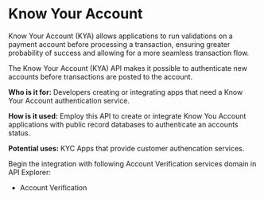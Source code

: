 # Know Your Account

Know Your Account (KYA) allows applications to run validations on a payment account before processing a transaction, ensuring greater probability of success and allowing for a more seamless transaction flow. 

The Know Your Account (KYA) API makes it possible to authenticate new accounts before transactions are posted to the account.   

**Who is it for:** Developers creating or integrating apps that need a Know Your Account authentication service.  

**How is it used:** Employ this API to create or integrate Know You Account applications with public record databases to authenticate an accounts status.   

**Potential uses:** KYC Apps that provide customer authencation services. 

Begin the integration with following Account Verification services domain in API Explorer:
* Account Verification


